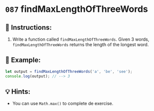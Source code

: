 # `087` findMaxLengthOfThreeWords

## 📝 Instructions:

1. Write a function called `findMaxLengthOfThreeWords`. Given 3 words, `findMaxLengthOfThreeWords` returns the length of the longest word.

## 📎 Example:

```js
let output = findMaxLengthOfThreeWords('a', 'be', 'see');
console.log(output); // --> 3
```

## 💡 Hints:

+ You can use `Math.max()` to complete de exercise.
